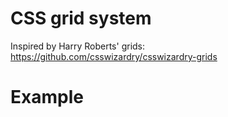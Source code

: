 # CSS grid system
Inspired by Harry Roberts' grids: https://github.com/csswizardry/csswizardry-grids

# Example
<pre>
    <div class="grid">
        <div class="grid__item one-quarter l-one-quarter m-one-half s-full"></div>
        <div class="grid__item one-quarter l-one-quarter m-one-half s-full"></div>
        <div class="grid__item one-quarter l-one-quarter m-one-half s-full"></div>
        <div class="grid__item one-quarter l-one-quarter m-one-half s-full"></div>
    </div>
</pre>
